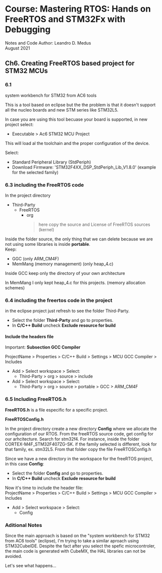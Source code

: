 # Course: Mastering RTOS: Hands on FreeRTOS and STM32Fx with Debugging

Notes and Code Author: Leandro D. Medus  
August 2021

## Ch6. Creating FreeRTOS based project for STM32 MCUs

### 6.1

system workbench for STM32 from AC6 tools

This is a tool based on eclipse but the the problem is that it doesn't support all the nucleo boards and new STM series like STM32L5.


In case you are using this tool becuase your board is supported, in new project select:
* Executable > Ac6 STM32 MCU Project

This will load al the toolchain and the proper configuration of the device.

Select: 
* Standard Peripheral Library (StdPeriph)
* Download Firmware: 'STM32F4XX_DSP_StdPeriph_Lib_V1.8.0' (example for the selected family)

 
### 6.3 including the FreeRTOS code

In the project directory
* Third-Party
    * FreeRTOS
        * org
            > here copy the source and License of FreeRTOS sources (kernel)

Inside the folder source, the only thing that we can delete because we are not using some libraries is inside **portable**.  
Keep:
* GGC (only ARM_CM4F)
* MemMang (memory management)  (only heap_4.c)

Inside GCC keep only the directory of your own architecture

In MemMang I only kept heap_4.c for this projects. (memory allocation schemes)


### 6.4 including the freertos code in the project

in the eclipse project just refresh to see the folder Third-Party.

* Select the folder **Third-Party** and go to properties.  
* In **C/C++ Build** uncheck **Exclude resource for build**

#### Include the headers file

Important: **Subsection GCC Compiler**

ProjectName > Properties > C/C++ Build > Settings > MCU GCC Compiler > Includes
* Add > Select workspace > Select: 
    * Third-Party > org > source > include 
* Add > Select workspace > Select: 
    * Third-Party > org > source > portable > GCC > ARM_CM4F

### 6.5 Including FreeRTOS.h

**FreeRTOS.h** is a file especific for a specific project.

**FreeRTOSConfig.h**

In the project directory create a new directory **Config** where we allocate the configuration of our RTOS.
From the freeRTOS source code, get config for our  arhcitecture. Search for stm32f4. For instance, inside the folder CORTEX-M4F_STM32F407ZG-SK. if the family selected is different, look for that family, ex. stm32L5. From that folder copy the file FreeRTOSConfig.h

Since we have a new directory in the workspace for the freeRTOS project, in this case **Config**:
* Select the folder **Config** and go to properties.  
* In **C/C++ Build** uncheck **Exclude resource for build**

Now it's time to include the header file:  
ProjectName > Properties > C/C++ Build > Settings > MCU GCC Compiler > Includes
* Add > Select workspace > Select: 
    * Config


### Aditional Notes

Since the main approach is based on the "system workbench for STM32 from AC6 tools" (eclipse), I'm trying to take a similar aproach using STM32CubeIDE. Despite the fact after you select the spefic microcontroler, the main code is generated with CubeMX, the HAL libraries can not be avoided.

Let's see what happens...
 



